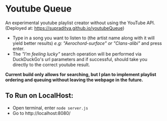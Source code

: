 # Youtube Queue

An experimental youtube playlist creator without using the YouTube API. (Deployed at: https://supraditya.github.io/youtubeQueue)

- Type in a song you want to listen to (the artist name along with it
  will yield better results) _e.g: "Aerochord-surface" or
  "Clans-alibi"_ and press enter.
- The _"I'm feeling lucky"_ search operation will be performed via
  DuckDuckGo's url parameters and if successful, should take you
  directly to the correct youtube result.

**Current build only allows for searching, but I plan to implement
playlist ordering and queuing without leaving the webpage in the
future.**

## To Run on LocalHost:

- Open terminal, enter `node server.js`
- Go to http://localhost:8080/
